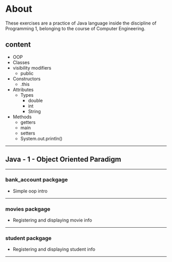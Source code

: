 # About

These exercises are a practice of Java language inside the discipline of Programming 1, belonging to the course of Computer Engineering.

## content

- OOP
- Classes
- visibility modifiers
  - public
- Constructors
  - .this
- Attributes
  - Types
    - double
    - int
    - String
- Methods
  - getters
  - main
  - setters
  - System.out.println()

---

## Java  - 1 - Object Oriented Paradigm

---

### bank_account packgage

- Simple oop intro

---

### movies packgage

- Registering and displaying movie info

---

### student packgage

- Registering and displaying student info

---
